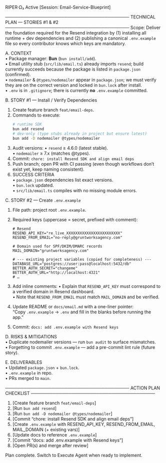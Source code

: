 RIPER·Ω₃ Active [Session: Email-Service-Blueprint]

────────────────────────────────────────
TECHNICAL PLAN — STORIES #1 & #2
────────────────────────────────────────
Scope: Deliver the foundation required for the Resend integration by (1) installing all runtime + dev dependencies and (2) publishing a canonical `.env.example` file so every contributor knows which keys are mandatory.

A. CONTEXT  
• Package manager: **Bun** (`bun install/add`).  
• Email utility stub (`src/lib/email.ts`) already imports `resend`; build currently succeeds because the package is listed in `package.json` (confirmed).  
• `nodemailer` & `@types/nodemailer` appear in `package.json`; we must verify they are on the correct version and locked in `bun.lock` after install.  
• `.env` is in `.gitignore`; there is currently **no** `.env.example` committed.

B. STORY #1 — Install / Verify Dependencies

1. Create feature branch `feat/email-deps`.
2. Commands to execute:
   ```bash
   # runtime SDK
   bun add resend
   # dev-only (type stubs already in project but ensure latest)
   bun add -D nodemailer @types/nodemailer
   ```
3. Audit versions:
   • `resend` ≥ 4.6.0 (latest stable).  
   • `nodemailer` ≥ 7.x (matches @types).
4. Commit: `chore: install Resend SDK and align email deps`
5. Push branch; open PR with CI passing (even though workflows don’t exist yet, keep naming consistent).
6. SUCCESS CRITERIA  
   • `package.json` dependencies list exact versions.  
   • `bun.lock` updated.  
   • `src/lib/email.ts` compiles with no missing module errors.

C. STORY #2 — Create `.env.example`

1. File path: project root `.env.example`.
2. Required keys (uppercase = secret, prefixed with comment):

   ```
   # Resend
   RESEND_API_KEY="re_live_XXXXXXXXXXXXXXXXXXXXXXXX"
   RESEND_FROM_EMAIL="no-reply@gruntworksagency.com"

   # Domain used for SPF/DKIM/DMARC records
   MAIL_DOMAIN="gruntworksagency.com"

   # --- existing project variables (copied for completeness) ---
   DATABASE_URL="postgres://user:pass@localhost:5432/db"
   BETTER_AUTH_SECRET="changeme"
   BETTER_AUTH_URL="http://localhost:4321"
   # …
   ```

3. Add inline comments:
   • Explain that `RESEND_API_KEY` must correspond to a verified domain in Resend dashboard.  
   • Note that `RESEND_FROM_EMAIL` must match `MAIL_DOMAIN` and be verified.
4. Update README or `docs/email.md` with a one-liner pointer:  
   “Copy `.env.example` → `.env` and fill in the blanks before running the app.”
5. Commit: `docs: add .env.example with Resend keys`

D. RISKS & MITIGATIONS  
• Duplicate nodemailer versions — run `bun audit` to surface mismatches.  
• Forgetting to commit `.env.example` — add a pre-commit lint rule (future story).

E. DELIVERABLES  
• Updated `package.json` + `bun.lock`.  
• `.env.example` in repo.  
• PRs merged to `main`.

────────────────────────────────────────
ACTION PLAN CHECKLIST
────────────────────────────────────────

1. [Create feature branch `feat/email-deps`]
2. [Run `bun add resend`]
3. [Run `bun add -D nodemailer @types/nodemailer`]
4. [Commit “chore: install Resend SDK and align email deps”]
5. [Create `.env.example` with RESEND_API_KEY, RESEND_FROM_EMAIL, MAIL_DOMAIN (+ existing vars)]
6. [Update docs to reference `.env.example`]
7. [Commit “docs: add .env.example with Resend keys”]
8. [Open PR(s) and merge after review]

Plan complete. Switch to Execute Agent when ready to implement.

<!-- README_SNIPPET_START
### GitHub Automation – RIPER Helper Script v2
A hardened Bash helper that streamlines feature-branch creation, PR creation, and automated merges.
Now includes pre-flight authentication checks, debug mode, and user-friendly error messages.
Developers can run `scripts/riper-gh.sh branch-and-pr "<slug>"` to open a ready-to-review PR in seconds.
README_SNIPPET_END -->
